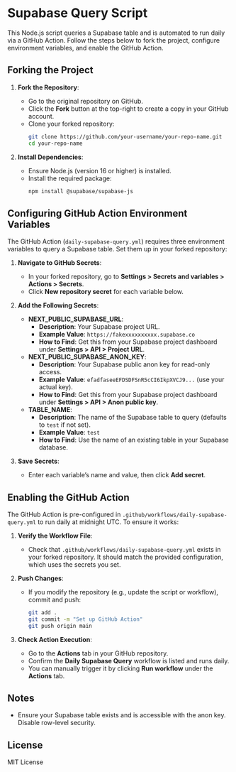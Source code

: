 # Supabase Query Script

This Node.js script queries a Supabase table and is automated to run daily via a GitHub Action. Follow the steps below to fork the project, configure environment variables, and enable the GitHub Action.

## Forking the Project

1. **Fork the Repository**:
   - Go to the original repository on GitHub.
   - Click the **Fork** button at the top-right to create a copy in your GitHub account.
   - Clone your forked repository:
     ```bash
     git clone https://github.com/your-username/your-repo-name.git
     cd your-repo-name
     ```

2. **Install Dependencies**:
   - Ensure Node.js (version 16 or higher) is installed.
   - Install the required package:
     ```bash
     npm install @supabase/supabase-js
     ```

## Configuring GitHub Action Environment Variables

The GitHub Action (`daily-supabase-query.yml`) requires three environment variables to query a Supabase table. Set them up in your forked repository:

1. **Navigate to GitHub Secrets**:
   - In your forked repository, go to **Settings > Secrets and variables > Actions > Secrets**.
   - Click **New repository secret** for each variable below.

2. **Add the Following Secrets**:
   - **NEXT_PUBLIC_SUPABASE_URL**:
     - **Description**: Your Supabase project URL.
     - **Example Value**: `https://fakexxxxxxxxxx.supabase.co`
     - **How to Find**: Get this from your Supabase project dashboard under **Settings > API > Project URL**.
   - **NEXT_PUBLIC_SUPABASE_ANON_KEY**:
     - **Description**: Your Supabase public anon key for read-only access.
     - **Example Value**: `efadfaseeEFDSDFSnR5cCI6IkpXVCJ9...` (use your actual key).
     - **How to Find**: Get this from your Supabase project dashboard under **Settings > API > Anon public key**.
   - **TABLE_NAME**:
     - **Description**: The name of the Supabase table to query (defaults to `test` if not set).
     - **Example Value**: `test`
     - **How to Find**: Use the name of an existing table in your Supabase database.

3. **Save Secrets**:
   - Enter each variable’s name and value, then click **Add secret**.

## Enabling the GitHub Action

The GitHub Action is pre-configured in `.github/workflows/daily-supabase-query.yml` to run daily at midnight UTC. To ensure it works:

1. **Verify the Workflow File**:
   - Check that `.github/workflows/daily-supabase-query.yml` exists in your forked repository. It should match the provided configuration, which uses the secrets you set.

2. **Push Changes**:
   - If you modify the repository (e.g., update the script or workflow), commit and push:
     ```bash
     git add .
     git commit -m "Set up GitHub Action"
     git push origin main
     ```

3. **Check Action Execution**:
   - Go to the **Actions** tab in your GitHub repository.
   - Confirm the **Daily Supabase Query** workflow is listed and runs daily.
   - You can manually trigger it by clicking **Run workflow** under the **Actions** tab.

## Notes

- Ensure your Supabase table exists and is accessible with the anon key. Disable row-level security.

## License

MIT License
